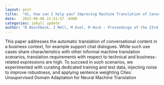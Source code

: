 ```yaml
---
layout: post
title:  "Hi, how can I help you? Improving Machine Translation of Conversational Content in a Business Context"
date:   2022-06-06 21:51:57 -0400
categories: jekyll update
author: "B Buschbeck, J Mell, M Exel, M Huck - Proceedings of the 23rd Annual Conference of , 2022"
---
```

This paper addresses the automatic translation of conversational content in a business context, for example support chat dialogues. While such use cases share characteristics with other informal machine translation scenarios, translation requirements with respect to technical and business-related expressions are high. To succeed in such scenarios, we experimented with curating dedicated training and test data, injecting noise to improve robustness, and applying sentence weighting  Cites: Unsupervised Domain Adaptation for Neural Machine Translation